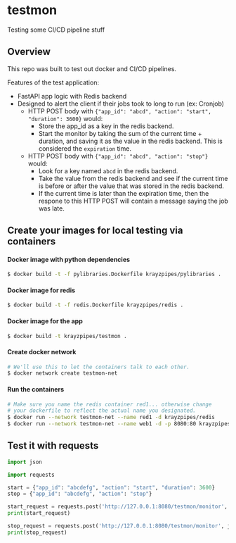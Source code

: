 # testmon
Testing some CI/CD pipeline stuff

## Overview

This repo was built to test out docker and CI/CD pipelines.

Features of the test application:
- FastAPI app logic with Redis backend
- Designed to alert the client if their jobs took to long to run (ex: Cronjob)
    - HTTP POST body with `{"app_id": "abcd", "action": "start", "duration": 3600}` would:
        - Store the app_id as a key in the redis backend.
        - Start the monitor by taking the sum of the current time + duration, and saving it as
        the value in the redis backend. This is considered the `expiration` time.
    - HTTP POST body with `{"app_id": "abcd", "action": "stop"}` would:
        - Look for a key named `abcd` in the redis backend.
        - Take the value from the redis backend and see if the current time is before or after
        the value that was stored in the redis backend.
        - If the current time is later than the expiration time, then the respone to this HTTP POST
        will contain a message saying the job was late.


## Create your images for local testing via containers

#### Docker image with python dependencies
```bash
$ docker build -t -f pylibraries.Dockerfile krayzpipes/pylibraries .
```

#### Docker image for redis
```bash
$ docker build -t -f redis.Dockerfile krayzpipes/redis .
```

#### Docker image for the app
```bash
$ docker build -t krayzpipes/testmon .
```

#### Create docker network
```bash
# We'll use this to let the containers talk to each other.
$ docker network create testmon-net
```

#### Run the containers
```bash
# Make sure you name the redis container red1... otherwise change
# your dockerfile to reflect the actual name you designated.
$ docker run --network testmon-net --name red1 -d krayzpipes/redis
$ docker run --network testmon-net --name web1 -d -p 8080:80 krayzpipes/testmon
```

## Test it with requests
```python
import json

import requests

start = {"app_id": "abcdefg", "action": "start", "duration": 3600}
stop = {"app_id": "abcdefg", "action": "stop"}

start_request = requests.post('http://127.0.0.1:8080/testmon/monitor', json=start)
print(start_request)

stop_request = requests.post('http://127.0.0.1:8080/testmon/monitor', json=stop)
print(stop_request)
```
